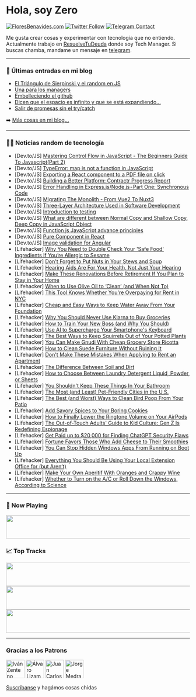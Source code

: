 # Hola, soy Zero

[![FloresBenavides.com](https://img.shields.io/website?down_message=oops&label=MiBlog&style=for-the-badge&up_message=online&url=https%3A%2F%2Ffloresbenavides.com)](https://floresbenavides.com) [![Twitter Follow](https://img.shields.io/twitter/follow/ZeroDragon?color=%231DA1F2&label=Follow&logo=twitter&logoColor=ffffff&style=for-the-badge)](https://twitter.com/zerodragon) [![Telegram Contact](https://img.shields.io/badge/escr%C3%ADbeme-ZeroDragon-%2326A5E4?style=for-the-badge&logo=telegram)](https://t.me/zerodragon)

Me gusta crear cosas y experimentar con tecnología que no entiendo.
Actualmente trabajo en [ResuelveTuDeuda](http://github.com/resuelve) donde soy Tech Manager.
Si buscas chamba, mandame un mensaje en [telegram](https://t.me/zerodragon).

---

### 📕 Últimas entradas en mi blog
<!-- BLOG-POST-LIST:START -->
- [El Triángulo de Sierpinski y el random en JS](https://floresbenavides.com/el-triangulo-de-sierpinski-y-el-random-en-js/)
- [Una para los managers](https://floresbenavides.com/una-para-los-managers/)
- [Embelleciendo el github](https://floresbenavides.com/embelleciendo-el-github/)
- [Dicen que el espacio es infinito y que se está expandiendo…](https://floresbenavides.com/dicen-que-el-espacio-es-infinito-y-que-se-esta-expandiendo/)
- [Salir de promesas sin el try/catch](https://floresbenavides.com/salir-de-promesas-sin-el-try-catch/)
<!-- BLOG-POST-LIST:END -->

➡️ [Más cosas en mi blog...](https://floresbenavides.com)

---

### 👨‍💻 Noticias random de tecnología
<!-- TECH-POSTS:START -->
- [Dev.to/JS] [Mastering Control Flow in JavaScript - The Beginners Guide To Javascript&lpar;Part 2&rpar;](https://dev.to/camskithedev/mastering-control-flow-in-javascript-the-beginners-guide-to-javascriptpart-2-3dpi)
- [Dev.to/JS] [TypeError: map is not a function in JavaScript](https://dev.to/coder9/typeerror-map-is-not-a-function-in-javascript-540j)
- [Dev.to/JS] [Exporting a React component to a PDF file on click](https://dev.to/michaelburrows/exporting-a-react-component-to-a-pdf-file-on-click-2j68)
- [Dev.to/JS] [Building a Better Platform: Contractr Progress Report](https://dev.to/arashjangali/building-a-better-platform-contractr-progress-report-72a)
- [Dev.to/JS] [Error Handling in Express.js/Node.js - Part One: Synchronous Code](https://dev.to/intangible_pg18/error-handling-in-expressjsnodejs-part-one-synchronous-code-56af)
- [Dev.to/JS] [Migrating The Monolith - From Vue2 To Nuxt3](https://dev.to/camskithedev/migrating-the-monolith-from-vue2-to-nuxt3-1ikn)
- [Dev.to/JS] [Three-Layer Architecture Used in Software Development](https://dev.to/sardarmudassaralikhan/three-layer-architecture-used-in-software-development-57ji)
- [Dev.to/JS] [Introduction to testing](https://dev.to/tahazsh/introduction-to-testing-36im)
- [Dev.to/JS] [What are different between Normal Copy and Shallow Copy, Deep Copy in JavaScript Object](https://dev.to/abdeldjalilhachimi/what-are-different-between-normal-copy-and-shallow-copy-deep-copy-in-javascript-object-1k45)
- [Dev.to/JS] [Function js JavaScript advance principles](https://dev.to/ebakecode/function-js-javascript-advance-principles-1je0)
- [Dev.to/JS] [Pure Component in React](https://dev.to/alakkadshaw/pure-component-in-react-e4m)
- [Dev.to/JS] [Image validation for Angular](https://dev.to/olegmingaleev/image-validation-for-angular-8n9)
- [Lifehacker] [Why You Need to Double Check Your &#39;Safe Food&#39; Ingredients If You’re Allergic to Sesame](https://lifehacker.com/why-you-need-to-double-check-your-safe-food-ingredients-1850338194)
- [Lifehacker] [Don&#39;t Forget to Put Nuts in Your Stews and Soup](https://lifehacker.com/dont-forget-to-put-nuts-in-your-stews-and-soup-1850338202)
- [Lifehacker] [Hearing Aids Are For Your Health, Not Just Your Hearing](https://lifehacker.com/hearing-aids-are-for-your-health-not-just-your-hearing-1850337795)
- [Lifehacker] [Make These Renovations Before Retirement If You Plan to Stay in Your Home](https://lifehacker.com/make-these-renovations-before-retirement-if-you-plan-to-1850337333)
- [Lifehacker] [When to Use Olive Oil to ‘Clean’ &lpar;and When Not To&rpar;](https://lifehacker.com/when-to-use-olive-oil-to-clean-and-when-not-to-1850337919)
- [Lifehacker] [This Tool Knows Whether You&#39;re Overpaying for Rent in NYC](https://lifehacker.com/this-tool-knows-whether-youre-overpaying-for-rent-in-ny-1850325047)
- [Lifehacker] [Cheap and Easy Ways to Keep Water Away From Your Foundation](https://lifehacker.com/cheap-and-easy-ways-to-keep-water-away-from-your-founda-1850342754)
- [Lifehacker] [Why You Should Never Use Klarna to Buy Groceries](https://lifehacker.com/why-you-should-never-use-klarna-to-buy-groceries-1850336826)
- [Lifehacker] [How to Train Your New Boss &lpar;and Why You Should&rpar;](https://lifehacker.com/how-to-train-your-new-boss-and-why-you-should-1850336703)
- [Lifehacker] [Use AI to Supercharge Your Smartphone&#39;s Keyboard](https://lifehacker.com/use-ai-to-supercharge-your-smartphones-keyboard-1850337405)
- [Lifehacker] [The Best Ways to Keep Squirrels Out of Your Potted Plants](https://lifehacker.com/the-best-ways-to-keep-squirrels-out-of-your-potted-plan-1850335743)
- [Lifehacker] [You Can Make Gnudi With Cheap Grocery Store Ricotta](https://lifehacker.com/you-can-make-gnudi-with-cheap-grocery-store-ricotta-1850334379)
- [Lifehacker] [How to Clean Suede Furniture Without Ruining It](https://lifehacker.com/how-to-clean-suede-furniture-without-ruining-it-1850340331)
- [Lifehacker] [Don&#39;t Make These Mistakes When Applying to Rent an Apartment](https://lifehacker.com/dont-make-these-mistakes-when-applying-to-rent-an-apart-1850340334)
- [Lifehacker] [The Difference Between Soil and Dirt](https://lifehacker.com/the-difference-between-soil-and-dirt-1850340337)
- [Lifehacker] [How to Choose Between Laundry Detergent Liquid, Powder, or Sheets](https://lifehacker.com/how-to-choose-between-laundry-detergent-liquid-powder-1850339381)
- [Lifehacker] [You Shouldn&#39;t Keep These Things In Your Bathroom](https://lifehacker.com/you-shouldnt-keep-these-things-in-your-bathroom-1850339383)
- [Lifehacker] [The Most &lpar;and Least&rpar; Pet-Friendly Cities in the U.S.](https://lifehacker.com/the-most-and-least-pet-friendly-cities-in-the-u-s-1850339385)
- [Lifehacker] [The Best &lpar;and Worst&rpar; Ways to Clean Bird Poop From Your Patio](https://lifehacker.com/the-best-and-worst-ways-to-clean-bird-poop-from-your-1850337329)
- [Lifehacker] [Add Savory Spices to Your Boring Cookies](https://lifehacker.com/add-savory-spices-to-your-boring-cookies-1850334335)
- [Lifehacker] [How to Finally Lower the Ringtone Volume on Your AirPods](https://lifehacker.com/how-to-finally-lower-the-ringtone-volume-on-your-airpod-1850332170)
- [Lifehacker] [The Out-of-Touch Adults&#39; Guide to Kid Culture: Gen Z Is Redefining Espionage](https://lifehacker.com/the-out-of-touch-adults-guide-to-kid-culture-gen-z-is-1850335727)
- [Lifehacker] [Get Paid up to $20,000 for Finding ChatGPT Security Flaws](https://lifehacker.com/get-paid-up-to-20-000-for-finding-chatgpt-security-fla-1850333616)
- [Lifehacker] [Fortune Favors Those Who Add Cheese to Their Smoothies](https://lifehacker.com/fortune-favors-those-who-add-cheese-to-their-smoothies-1850329579)
- [Lifehacker] [You Can Stop Hidden Windows Apps From Running on Boot Up](https://lifehacker.com/you-can-stop-hidden-windows-apps-from-running-on-boot-u-1850332775)
- [Lifehacker] [Everything You Should Be Using Your Local Extension Office for &lpar;but Aren’t&rpar;](https://lifehacker.com/everything-you-should-be-using-your-local-extension-off-1850329094)
- [Lifehacker] [Make Your Own Aperitif With Oranges and Crappy Wine](https://lifehacker.com/make-your-own-aperitif-with-oranges-and-shitty-wine-1850330111)
- [Lifehacker] [Whether to Turn on the A/C or Roll Down the Windows, According to Science](https://lifehacker.com/whether-to-turn-on-the-a-c-or-roll-down-the-windows-ac-1850334173)<!-- TECH-POSTS:END -->

---

### 🎵 Now Playing
<a href="https://spotify-now-playing-dun.vercel.app/now-playing?open"><img src="https://spotify-now-playing-dun.vercel.app/now-playing" width="540" height="64"></a>

### 📈 Top Tracks
<a href="https://spotify-now-playing-dun.vercel.app/top-tracks?i=1&open"><img src="https://spotify-now-playing-dun.vercel.app/top-tracks?i=1" width="540" height="64"></a>
<a href="https://spotify-now-playing-dun.vercel.app/top-tracks?i=2&open"><img src="https://spotify-now-playing-dun.vercel.app/top-tracks?i=2" width="540" height="64"></a>
<a href="https://spotify-now-playing-dun.vercel.app/top-tracks?i=3&open"><img src="https://spotify-now-playing-dun.vercel.app/top-tracks?i=3" width="540" height="64"></a>

---

### Gracias a los Patrons
[<img src="https://avatars.githubusercontent.com/u/243380?v=4" alt="Iván Zenteno" width="50px">](https://github.com/k001) [<img src="https://avatars.githubusercontent.com/u/19955639?v=4" alt="Álvaro Lizama" width="50px">](https://github.com/alvarolizama) [<img src="https://avatars.githubusercontent.com/u/2718753?v=4" alt="Juan Carlos Ruiz" width="50px">](https://github.com/JuanCrg90) [<img src="https://avatars.githubusercontent.com/u/37025?v=4" alt="Jorge Medrano" width="50px">](https://github.com/h1pp1e) 

[Suscríbanse](https://www.patreon.com/zerodragon) y hagámos cosas chidas

